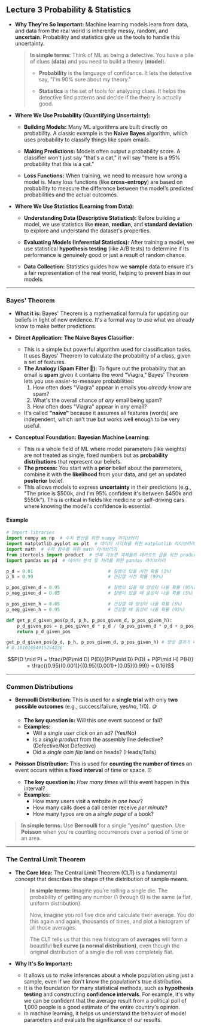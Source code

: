 ## Lecture 3 Probability & Statistics

- **Why They're So Important:** Machine learning models learn from data, and data from the real world is inherently messy, random, and **uncertain**. Probability and statistics give us the tools to handle this uncertainty.
    
    > **In simple terms:** Think of ML as being a detective. You have a pile of clues (**data**) and you need to build a theory (**model**).
    > 
    > - **Probability** is the language of confidence. It lets the detective say, "I'm 90% sure about my theory."
    >     
    > - **Statistics** is the set of tools for analyzing clues. It helps the detective find patterns and decide if the theory is actually good.
    >     
    
- **Where We Use Probability (Quantifying Uncertainty):**
    
    - **Building Models:** Many ML algorithms are built directly on probability. A classic example is the **Naive Bayes** algorithm, which uses probability to classify things like spam emails.
        
    - **Making Predictions:** Models often output a probability score. A classifier won't just say "that's a cat," it will say "there is a 95% probability that this is a cat."
        
    - **Loss Functions:** When training, we need to measure how wrong a model is. Many loss functions (like **cross-entropy**) are based on probability to measure the difference between the model's predicted probabilities and the actual outcomes.
        
- **Where We Use Statistics (Learning from Data):**
    
    - **Understanding Data (Descriptive Statistics):** Before building a model, we use statistics like **mean**, **median**, and **standard deviation** to explore and understand the dataset's properties.
        
    - **Evaluating Models (Inferential Statistics):** After training a model, we use statistical **hypothesis testing** (like A/B tests) to determine if its performance is genuinely good or just a result of random chance.
        
    - **Data Collection:** Statistics guides how we **sample** data to ensure it's a fair representation of the real world, helping to prevent bias in our models.

---

### Bayes' Theorem 

* **What it is:** Bayes' Theorem is a mathematical formula for updating our beliefs in light of new evidence. It's a formal way to use what we already know to make better predictions.

* **Direct Application: The Naive Bayes Classifier:**
    * This is a simple but powerful algorithm used for classification tasks. It uses Bayes' Theorem to calculate the probability of a class, given a set of features.
    * **The Analogy (Spam Filter 📧):** To figure out the probability that an email is **spam** given it contains the word "Viagra," Bayes' Theorem lets you use easier-to-measure probabilities:
        1. How often does "Viagra" appear in emails you *already know* are spam?
        2. What's the overall chance of *any* email being spam?
        3. How often does "Viagra" appear in *any* email?
    * It's called **"naive"** because it assumes all features (words) are independent, which isn't true but works well enough to be very useful.

* **Conceptual Foundation: Bayesian Machine Learning:**
    * This is a whole field of ML where model parameters (like weights) are not treated as single, fixed numbers but as **probability distributions** that represent our beliefs.
    * **The process:** You start with a **prior** belief about the parameters, combine it with the **likelihood** from your data, and get an updated **posterior** belief.
    * This allows models to express **uncertainty** in their predictions (e.g., "The price is $500k, and I'm 95% confident it's between $450k and $550k"). This is critical in fields like medicine or self-driving cars where knowing the model's confidence is essential.
 
#### Example
```python
# Import libraries
import numpy as np  # 수치 연산을 위한 numpy 라이브러리 
import matplotlib.pyplot as plt  # 데이터 시각화를 위한 matplotlib 라이브러리
import math  # 수학 함수를 위한 math 라이브러리
from itertools import product  # 반복 가능한 객체들의 데카르트 곱을 위한 product 함수
import pandas as pd  # 데이터 분석 및 처리를 위한 pandas 라이브러리

p_d = 0.01                            # 질병이 있을 사전 확률 (1%)
p_h = 0.99                            # 건강할 사전 확률 (99%)

p_pos_given_d = 0.95                  # 질병이 있을 때 양성이 나올 확률 (95%)
p_neg_given_d = 0.05                  # 질병이 있을 때 음성이 나올 확률 (5%)

p_pos_given_h = 0.05                  # 건강할 때 양성이 나올 확률 (5%)
p_neg_given_h = 0.95                  # 건강할 때 음성이 나올 확률 (95%)

def get_p_d_given_pos(p_d, p_h, p_pos_given_d, p_pos_given_h):
    p_d_given_pos = p_pos_given_d * p_d / (p_pos_given_d * p_d + p_pos_given_h * p_h)    # 베이즈 정리: P(D|Pos) = P(Pos|D)P(D) / [P(Pos|D)P(D) + P(Pos|H)P(H)]
    return p_d_given_pos

get_p_d_given_pos(p_d, p_h, p_pos_given_d, p_pos_given_h) # 양성 결과가 나왔을 때 실제로 질병이 있을 확률 계산
# 0.16101694915254236

```
$$P(D \mid P) = \frac{P(P\mid D) P(D)}{P(P\mid D) P(D) + P(P\mid H) P(H)} = \frac{(0.95)(0.001)}{(0.95)(0.001)+(0.05)(0.99)} = 0.161$$

---

### Common Distributions
* **Bernoulli Distribution:** This is used for a **single trial** with only **two possible outcomes** (e.g., success/failure, yes/no, 1/0). 🪙
    * **The key question is:** Will this *one* event succeed or fail?
    * **Examples:**
        * Will a *single user* click on an ad? (Yes/No)
        * Is a *single product* from the assembly line defective? (Defective/Not Defective)
        * Did a *single coin flip* land on heads? (Heads/Tails)

* **Poisson Distribution:** This is used for **counting the number of times** an event occurs within a **fixed interval** of time or space. ⏰
    * **The key question is:** *How many times* will this event happen in this interval?
    * **Examples:**
        * How many users visit a website *in one hour*?
        * How many calls does a call center receive *per minute*?
        * How many typos are on a *single page* of a book?

> **In simple terms:** Use **Bernoulli** for a single "yes/no" question. Use **Poisson** when you're counting occurrences over a period of time or an area.

---

### The Central Limit Theorem 

* **The Core Idea:** The Central Limit Theorem (CLT) is a fundamental concept that describes the shape of the distribution of sample means.

    > **In simple terms:** Imagine you're rolling a single die. The probability of getting any number (1 through 6) is the same (a flat, uniform distribution).
    >
    > Now, imagine you roll five dice and calculate their average. You do this again and again, thousands of times, and plot a histogram of all those averages.
    >
    > The CLT tells us that this new histogram of **averages** will form a beautiful **bell curve (a normal distribution)**, even though the original distribution of a single die roll was completely flat. 

* **Why It's So Important:**
    * It allows us to make inferences about a whole population using just a sample, even if we don't know the population's true distribution.
    * It is the foundation for many statistical methods, such as **hypothesis testing** and constructing **confidence intervals**. For example, it's why we can be confident that the average result from a political poll of 1,000 people is a good estimate of the entire country's opinion.
    * In machine learning, it helps us understand the behavior of model parameters and evaluate the significance of our results.


